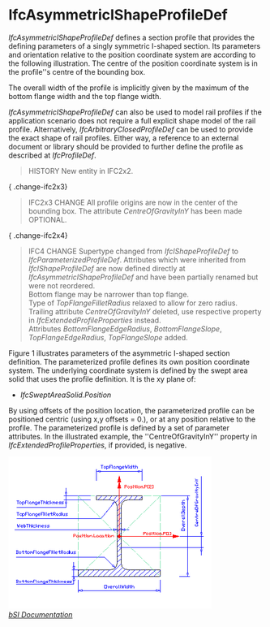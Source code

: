 IfcAsymmetricIShapeProfileDef
=============================
_IfcAsymmetricIShapeProfileDef_ defines a section profile that provides the
defining parameters of a singly symmetric I-shaped section. Its parameters and
orientation relative to the position coordinate system are according to the
following illustration. The centre of the position coordinate system is in the
profile''s centre of the bounding box.  
  
The overall width of the profile is implicitly given by the maximum of the
bottom flange width and the top flange width.  
  
_IfcAsymmetricIShapeProfileDef_ can also be used to model rail profiles if the
application scenario does not require a full explicit shape model of the rail
profile. Alternatively, _IfcArbitraryClosedProfileDef_ can be used to provide
the exact shape of rail profiles. Either way, a reference to an external
document or library should be provided to further define the profile as
described at _IfcProfileDef_.  
  
> HISTORY  New entity in IFC2x2.  
  
{ .change-ifc2x3}  
> IFC2x3 CHANGE  All profile origins are now in the center of the bounding
> box. The attribute _CentreOfGravityInY_ has been made OPTIONAL.  
  
{ .change-ifc2x4}  
> IFC4 CHANGE  Supertype changed from _IfcIShapeProfileDef_ to
> _IfcParameterizedProfileDef_. Attributes which were inherited from
> _IfcIShapeProfileDef_ are now defined directly at
> _IfcAsymmetricIShapeProfileDef_ and have been partially renamed but were not
> reordered.  
> Bottom flange may be narrower than top flange.  
> Type of _TopFlangeFilletRadius_ relaxed to allow for zero radius.  
> Trailing attribute _CentreOfGravityInY_ deleted, use respective property in
> _IfcExtendedProfileProperties_ instead.  
> Attributes _BottomFlangeEdgeRadius_, _BottomFlangeSlope_,
> _TopFlangeEdgeRadius_, _TopFlangeSlope_ added.  
  
Figure 1 illustrates parameters of the asymmetric I-shaped section definition.
The parameterized profile defines its own position coordinate system. The
underlying coordinate system is defined by the swept area solid that uses the
profile definition. It is the xy plane of:  
  
* _IfcSweptAreaSolid.Position_  
  
By using offsets of the position location, the parameterized profile can be
positioned centric (using x,y offsets = 0.), or at any position relative to
the profile. The parameterized profile is defined by a set of parameter
attributes. In the illustrated example, the ''CentreOfGravityInY'' property in
_IfcExtendedProfileProperties_, if provided, is negative.  
  
!["asymmetric I shape profile"](figures/ifcasymmetricishapeprofiledef.gif
"Figure 1 -- Assymetric I-shape profile")  
[ _bSI
Documentation_](https://standards.buildingsmart.org/IFC/DEV/IFC4_2/FINAL/HTML/schema/ifcprofileresource/lexical/ifcasymmetricishapeprofiledef.htm)


